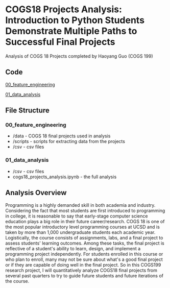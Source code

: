 #  COGS18 Projects Analysis: Introduction to Python Students Demonstrate Multiple Paths to Successful Final Projects
Analysis of COGS 18 Projects completed by Haoyang Guo (COGS 199)

## Code
[00_feature_engineering](00_feature_engineering/scripts/feature_engineering.html)

[01_data_analysis](01_data_analysis/cogs18_projects_analysis.html)

## File Structure
### 00_feature_engineering
- /data - COGS 18 final projects used in analysis
- /scripts - scripts for extracting data from the projects
- /csv - csv files

### 01_data_analysis
- /csv - csv files
- cogs18_projects_analysis.ipynb - the full analysis

## Analysis Overview
Programming is a highly demanded skill in both academia and industry. Considering the fact that most students are first introduced to programming in college, it is reasonable to say that early-stage computer science education plays a big role in their future career/research. COGS 18 is one of the most popular introductory level programming courses at UCSD and is taken by more than 1,000 undergraduate students each academic year. Logistically, the course consists of assignments, labs, and a final project to assess students' learning outcomes. Among these tasks, the final project is reflective of a student's ability to learn, design, and implement a programming project independently. For students enrolled in this course or who plan to enroll, many may not be sure about what's a good final project or if they are capable of doing well in the final project. So in this COGS199 research project, I will quantitatively analyze COGS18 final projects from several past quarters to try to guide future students and future iterations of the course.
